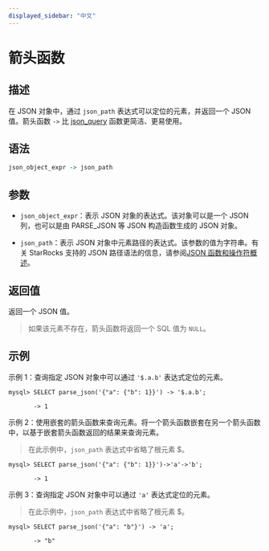 ```yaml
---
displayed_sidebar: "中文"
---
```


# 箭头函数

## 描述

在 JSON 对象中，通过 `json_path` 表达式可以定位的元素，并返回一个 JSON 值。箭头函数 `->` 比 [json_query](json_query.md) 函数更简洁、更易使用。

## 语法

```Haskell
json_object_expr -> json_path
```

## 参数

- `json_object_expr`：表示 JSON 对象的表达式。该对象可以是一个 JSON 列，也可以是由 PARSE_JSON 等 JSON 构造函数生成的 JSON 对象。

- `json_path`：表示 JSON 对象中元素路径的表达式。该参数的值为字符串。有关 StarRocks 支持的 JSON 路径语法的信息，请参阅[JSON 函数和操作符概述](../overview-of-json-functions-and-operators.md)。

## 返回值

返回一个 JSON 值。

> 如果该元素不存在，箭头函数将返回一个 SQL 值为 `NULL`。

## 示例

示例 1：查询指定 JSON 对象中可以通过 `'$.a.b'` 表达式定位的元素。

```plaintext
mysql> SELECT parse_json('{"a": {"b": 1}}') -> '$.a.b';

       -> 1
```

示例 2：使用嵌套的箭头函数来查询元素。将一个箭头函数嵌套在另一个箭头函数中，以基于嵌套箭头函数返回的结果来查询元素。

> 在此示例中，`json_path` 表达式中省略了根元素 $。

```plaintext
mysql> SELECT parse_json('{"a": {"b": 1}}')->'a'->'b';

       -> 1
```

示例 3：查询指定 JSON 对象中可以通过 `'a'` 表达式定位的元素。

> 在此示例中，`json_path` 表达式中省略了根元素 $。

```plaintext
mysql> SELECT parse_json('{"a": "b"}') -> 'a';

       -> "b"
```